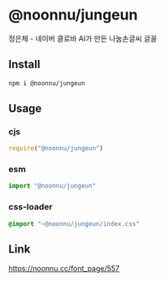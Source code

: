# @noonnu/jungeun
정은체 - 네이버 클로바 AI가 만든 나눔손글씨 글꼴

## Install
```sh
npm i @noonnu/jungeun
```
## Usage
### cjs
```js
require("@noonnu/jungeun")
```
### esm
```js
import "@noonnu/jungeun"
```
### css-loader
```css
@import "~@noonnu/jungeun/index.css"
```

## Link
https://noonnu.cc/font_page/557